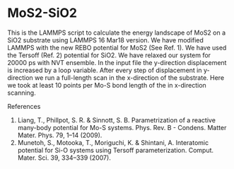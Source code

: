 # MoS2-SiO2
This is the LAMMPS script to calculate the energy landscape of MoS2 on a SiO2 substrate using LAMMPS 16 Mar18 version. We have modified LAMMPS with the new REBO potential for MoS2 (See Ref. 1). We have used the Tersoff (Ref. 2) potential for SiO2. We have relaxed our system for 20000 ps with NVT ensemble. In the input file the y-direction displacement is increased by a loop variable. After every step of displacement in y-direction we run a full-length scan in the x-direction of the substrate. Here we took at least 10 points per Mo-S bond length of the in x-direction scanning.  

References  
1.	Liang, T., Phillpot, S. R. & Sinnott, S. B. Parametrization of a reactive many-body potential for Mo-S systems. Phys. Rev. B - Condens. Matter Mater. Phys. 79, 1–14 (2009).
2.	Munetoh, S., Motooka, T., Moriguchi, K. & Shintani, A. Interatomic potential for Si-O systems using Tersoff parameterization. Comput. Mater. Sci. 39, 334–339 (2007).
